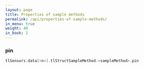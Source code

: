 ```yaml
---
layout: page
title: Properties of sample methods
permalink: /api/properties-of-sample-methods/
in_menu: true
weight: 40
in_book: 2
---
```


### pin

```C++
tlSensors.data[<n>].tlStructSampleMethod.<sampleMethod>.pin
```
